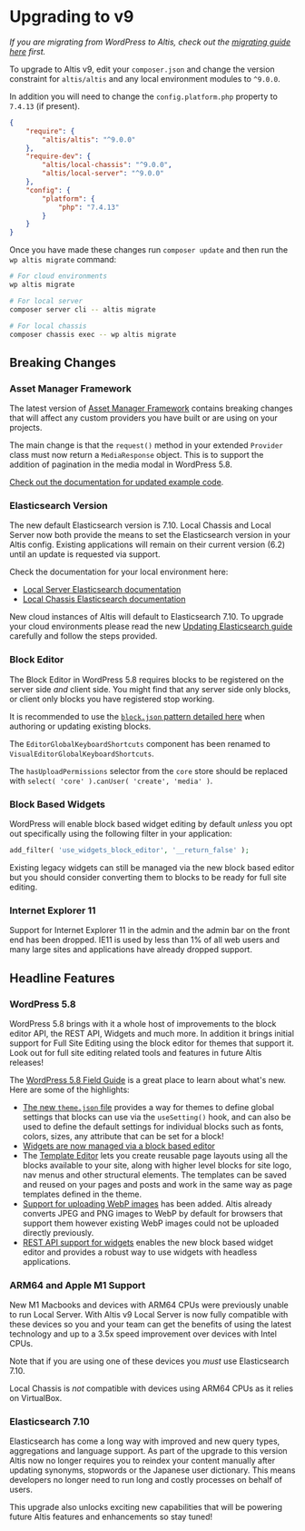 # Upgrading to v9

_If you are migrating from WordPress to Altis, check out the [migrating guide here](../migrating-from-wordpress.md) first._

To upgrade to Altis v9, edit your `composer.json` and change the version constraint for `altis/altis` and any local environment modules to `^9.0.0`.

In addition you will need to change the `config.platform.php` property to `7.4.13` (if present).

```json
{
	"require": {
		"altis/altis": "^9.0.0"
	},
	"require-dev": {
		"altis/local-chassis": "^9.0.0",
		"altis/local-server": "^9.0.0"
	},
	"config": {
		"platform": {
			"php": "7.4.13"
		}
	}
}
```

Once you have made these changes run `composer update` and then run the `wp altis migrate` command:

```sh
# For cloud environments
wp altis migrate

# For local server
composer server cli -- altis migrate

# For local chassis
composer chassis exec -- wp altis migrate
```

## Breaking Changes

### Asset Manager Framework

The latest version of [Asset Manager Framework](docs://media/asset-manager-framework.md) contains breaking changes that will affect any custom providers you have built or are using on your projects.

The main change is that the `request()` method in your extended `Provider` class must now return a `MediaResponse` object. This is to support the addition of pagination in the media modal in WordPress 5.8.

[Check out the documentation for updated example code](docs://media/asset-manager-framework.md).

### Elasticsearch Version

The new default Elasticsearch version is 7.10. Local Chassis and Local Server now both provide the means to set the Elasticsearch version in your Altis config. Existing applications will remain on their current version (6.2) until an update is requested via support.

Check the documentation for your local environment here:

- [Local Server Elasticsearch documentation](docs://local-server/elasticsearch.md)
- [Local Chassis Elasticsearch documentation](docs://local-chassis/README.md#elasticsearch-version)

New cloud instances of Altis will default to Elasticsearch 7.10. To upgrade your cloud environments please read the new [Updating Elasticsearch guide](../updating-elasticsearch/README.md) carefully and follow the steps provided.

### Block Editor

The Block Editor in WordPress 5.8 requires blocks to be registered on the server side _and_ client side. You might find that any server side only blocks, or client only blocks you have registered stop working.

It is recommended to use the [`block.json` pattern detailed here](https://make.wordpress.org/core/2021/06/23/block-api-enhancements-in-wordpress-5-8/) when authoring or updating existing blocks.

The `EditorGlobalKeyboardShortcuts` component has been renamed to `VisualEditorGlobalKeyboardShortcuts`.

The `hasUploadPermissions` selector from the `core` store should be replaced with `select( 'core' ).canUser( 'create', 'media' )`.

### Block Based Widgets

WordPress will enable block based widget editing by default _unless_ you opt out specifically using the following filter in your application:

```php
add_filter( 'use_widgets_block_editor', '__return_false' );
```

Existing legacy widgets can still be managed via the new block based editor but you should consider converting them to blocks to be ready for full site editing.

### Internet Explorer 11

Support for Internet Explorer 11 in the admin and the admin bar on the front end has been dropped. IE11 is used by less than 1% of all web users and many large sites and applications have already dropped support.

## Headline Features

### WordPress 5.8

WordPress 5.8 brings with it a whole host of improvements to the block editor API, the REST API, Widgets and much more. In addition it brings initial support for Full Site Editing using the block editor for themes that support it. Look out for full site editing related tools and features in future Altis releases!

The [WordPress 5.8 Field Guide](https://make.wordpress.org/core/2021/07/03/wordpress-5-8-field-guide/) is a great place to learn about what's new. Here are some of the highlights:

- [The new `theme.json` file](https://make.wordpress.org/core/2021/06/25/introducing-theme-json-in-wordpress-5-8/) provides a way for themes to define global settings that blocks can use via the `useSetting()` hook, and can also be used to define the default settings for individual blocks such as fonts, colors, sizes, any attribute that can be set for a block!
- [Widgets are now managed via a block based editor](https://make.wordpress.org/core/2021/06/29/block-based-widgets-editor-in-wordpress-5-8/)
- The [Template Editor](https://make.wordpress.org/core/2021/06/16/introducing-the-template-editor-in-wordpress-5-8/) lets you create reusable page layouts using all the blocks available to your site, along with higher level blocks for site logo, nav menus and other structural elements. The templates can be saved and reused on your pages and posts and work in the same way as page templates defined in the theme.
- [Support for uploading WebP images](https://make.wordpress.org/core/2021/06/07/wordpress-5-8-adds-webp-support/) has been added. Altis already converts JPEG and PNG images to WebP by default for browsers that support them however existing WebP images could not be uploaded directly previously.
- [REST API support for widgets](https://make.wordpress.org/core/2021/06/29/rest-api-changes-in-wordpress-5-8/) enables the new block based widget editor and provides a robust way to use widgets with headless applications.

### ARM64 and Apple M1 Support

New M1 Macbooks and devices with ARM64 CPUs were previously unable to run Local Server. With Altis v9 Local Server is now fully compatible with these devices so you and your team can get the benefits of using the latest technology and up to a 3.5x speed improvement over devices with Intel CPUs.

Note that if you are using one of these devices you _must_ use Elasticsearch 7.10.

Local Chassis is _not_ compatible with devices using ARM64 CPUs as it relies on VirtualBox.

### Elasticsearch 7.10

Elasticsearch has come a long way with improved and new query types, aggregations and language support. As part of the upgrade to this version Altis now no longer requires you to reindex your content manually after updating synonyms, stopwords or the Japanese user dictionary. This means developers no longer need to run long and costly processes on behalf of users.

This upgrade also unlocks exciting new capabilities that will be powering future Altis features and enhancements so stay tuned!

